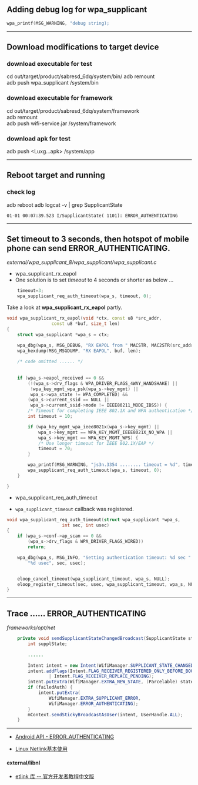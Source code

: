 


## Adding debug log for wpa_supplicant
```cpp
wpa_printf(MSG_WARNING, "debug string);
```

------------------------------------
## Download modifications to target device

### download executable for test
cd out/target/product/sabresd_6dq/system/bin/
adb remount  
adb push wpa_supplicant /system/bin  


### download executable for framework
cd out/target/product/sabresd_6dq/system/framework  
adb remount  
adb push wifi-service.jar /system/framework  


### download apk for test
adb push <Luxg...apk> /system/app


--------------------------------------
## Reboot target and running

### check log
adb reboot
adb logcat -v | grep SupplicantState

```
01-01 00:07:39.523 I/SupplicantState( 1101): ERROR_AUTHENTICATING
```



-------------------------------------

## Set timeout to 3 seconds, then hotspot of mobile phone can send ERROR_AUTHENTICATING.

_external/wpa_supplicant_8/wpa_supplicant/wpa_supplicant.c_


* wpa_supplicant_rx_eapol
* One solution is to set _timeout_ to 4 seconds or shorter as below ...

```cpp
    timeout=3;
    wpa_supplicant_req_auth_timeout(wpa_s, timeout, 0);
```


Take a look at **wpa_supplicant_rx_eapol** partly.

```cpp
void wpa_supplicant_rx_eapol(void *ctx, const u8 *src_addr,
                 const u8 *buf, size_t len)
{
    struct wpa_supplicant *wpa_s = ctx;

    wpa_dbg(wpa_s, MSG_DEBUG, "RX EAPOL from " MACSTR, MAC2STR(src_addr));
    wpa_hexdump(MSG_MSGDUMP, "RX EAPOL", buf, len);
    
    /* code omitted ...... */
    
    
    if (wpa_s->eapol_received == 0 &&
        (!(wpa_s->drv_flags & WPA_DRIVER_FLAGS_4WAY_HANDSHAKE) ||
         !wpa_key_mgmt_wpa_psk(wpa_s->key_mgmt) ||
         wpa_s->wpa_state != WPA_COMPLETED) &&
        (wpa_s->current_ssid == NULL ||
         wpa_s->current_ssid->mode != IEEE80211_MODE_IBSS)) {
        /* Timeout for completing IEEE 802.1X and WPA authentication */
        int timeout = 10;

        if (wpa_key_mgmt_wpa_ieee8021x(wpa_s->key_mgmt) ||
            wpa_s->key_mgmt == WPA_KEY_MGMT_IEEE8021X_NO_WPA ||
            wpa_s->key_mgmt == WPA_KEY_MGMT_WPS) {
            /* Use longer timeout for IEEE 802.1X/EAP */
            timeout = 70;
        }

        wpa_printf(MSG_WARNING, "js3n.3354 ........ timeout = %d", timeout);
        wpa_supplicant_req_auth_timeout(wpa_s, timeout, 0);
    }

}

```

* wpa_supplicant_req_auth_timeout

* `wpa_supplicant_timeout` callback was registered.

```cpp
void wpa_supplicant_req_auth_timeout(struct wpa_supplicant *wpa_s,
                     int sec, int usec)
{
    if (wpa_s->conf->ap_scan == 0 &&
        (wpa_s->drv_flags & WPA_DRIVER_FLAGS_WIRED))
        return;

    wpa_dbg(wpa_s, MSG_INFO, "Setting authentication timeout: %d sec "
        "%d usec", sec, usec);


    eloop_cancel_timeout(wpa_supplicant_timeout, wpa_s, NULL);
    eloop_register_timeout(sec, usec, wpa_supplicant_timeout, wpa_s, NULL);
}
```


-----------------------------------



## Trace ...... ERROR_AUTHENTICATING

_frameworks/opt/net_

```java
    private void sendSupplicantStateChangedBroadcast(SupplicantState state, boolean failedAuth) {
        int supplState;
        
        ......

        Intent intent = new Intent(WifiManager.SUPPLICANT_STATE_CHANGED_ACTION);
        intent.addFlags(Intent.FLAG_RECEIVER_REGISTERED_ONLY_BEFORE_BOOT
                | Intent.FLAG_RECEIVER_REPLACE_PENDING);
        intent.putExtra(WifiManager.EXTRA_NEW_STATE, (Parcelable) state);
        if (failedAuth) {
            intent.putExtra(
                WifiManager.EXTRA_SUPPLICANT_ERROR,
                WifiManager.ERROR_AUTHENTICATING);
        }
        mContext.sendStickyBroadcastAsUser(intent, UserHandle.ALL);
    }

```

----------------------------------

* [Android API - ERROR_AUTHENTICATING](https://developer.android.com/reference/android/net/wifi/WifiManager.html#SUPPLICANT_STATE_CHANGED_ACTION)



* [Linux Netlink基本使用](http://www.android5.online/Android/androidjc/androidkf/gykf/201603/10274.html)




#### external/libnl  

* [etlink 库 -- 官方开发者教程中文版](http://blog.guorongfei.com/2015/02/15/libnl-translation-part7/)

















